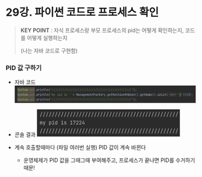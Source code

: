 # 29강. 파이썬 코드로 프로세스 확인

> **KEY POINT** : 자식 프로세스랑 부모 프로세스의 pid는 어떻게 확인하는지, 코드를 어떻게 실행하는지
>
> (나는 자바 코드로 구현함)

### PID 값 구하기

- 자바 코드
  ![img_120.png](img_120.png)
- 콘솔 결과
  ![img_121.png](img_121.png)

- 계속 호출할때마다 (파일 여러번 실행) PID 값이 계속 바뀐다
    - 운영체제가 PID 값을 그때그때 부여해주고, 프로세스가 끝나면 PID를 수거하기 때문!

